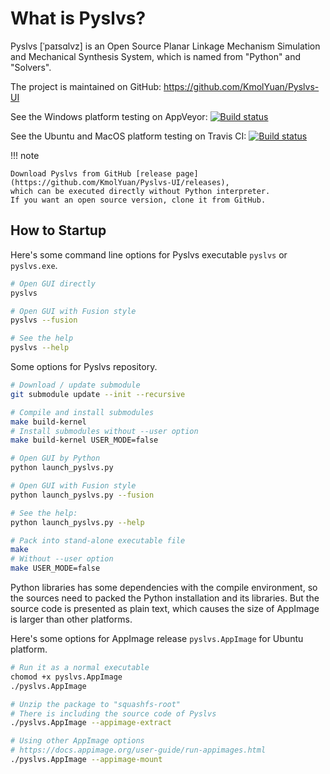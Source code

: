 # What is Pyslvs?

Pyslvs \[ˈpaɪsɑlvz] is an Open Source Planar Linkage Mechanism Simulation and Mechanical Synthesis System,
which is named from "Python" and "Solvers".

The project is maintained on GitHub: <https://github.com/KmolYuan/Pyslvs-UI>

See the Windows platform testing on AppVeyor:
[![Build status](https://ci.appveyor.com/api/projects/status/d2rxv6psmuj5fco9?svg=true)](https://ci.appveyor.com/project/KmolYuan/pyslvs-pyqt5)

See the Ubuntu and MacOS platform testing on Travis CI:
[![Build status](https://img.shields.io/travis/KmolYuan/Pyslvs-UI.svg?logo=travis)](https://travis-ci.org/KmolYuan/Pyslvs-UI)

!!! note

    Download Pyslvs from GitHub [release page](https://github.com/KmolYuan/Pyslvs-UI/releases),
    which can be executed directly without Python interpreter.
    If you want an open source version, clone it from GitHub.

## How to Startup

Here's some command line options for Pyslvs executable `pyslvs` or `pyslvs.exe`.

```bash
# Open GUI directly
pyslvs

# Open GUI with Fusion style
pyslvs --fusion

# See the help
pyslvs --help
```

Some options for Pyslvs repository.

```bash
# Download / update submodule
git submodule update --init --recursive

# Compile and install submodules
make build-kernel
# Install submodules without --user option
make build-kernel USER_MODE=false

# Open GUI by Python
python launch_pyslvs.py

# Open GUI with Fusion style
python launch_pyslvs.py --fusion

# See the help:
python launch_pyslvs.py --help

# Pack into stand-alone executable file
make
# Without --user option
make USER_MODE=false
```

Python libraries has some dependencies with the compile environment,
so the sources need to packed the Python installation and its libraries.
But the source code is presented as plain text, which causes
the size of AppImage is larger than other platforms.

Here's some options for AppImage release `pyslvs.AppImage` for Ubuntu platform.

```bash
# Run it as a normal executable
chomod +x pyslvs.AppImage
./pyslvs.AppImage

# Unzip the package to "squashfs-root"
# There is including the source code of Pyslvs
./pyslvs.AppImage --appimage-extract

# Using other AppImage options
# https://docs.appimage.org/user-guide/run-appimages.html
./pyslvs.AppImage --appimage-mount
```
